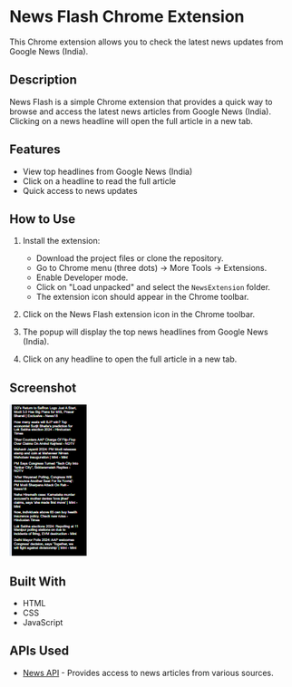 # News Flash Chrome Extension

This Chrome extension allows you to check the latest news updates from Google News (India).

## Description

News Flash is a simple Chrome extension that provides a quick way to browse and access the latest news articles from Google News (India). Clicking on a news headline will open the full article in a new tab.

## Features

- View top headlines from Google News (India)
- Click on a headline to read the full article
- Quick access to news updates

## How to Use

1. Install the extension:
   - Download the project files or clone the repository.
   - Go to Chrome menu (three dots) -> More Tools -> Extensions.
   - Enable Developer mode.
   - Click on "Load unpacked" and select the `NewsExtension` folder.
   - The extension icon should appear in the Chrome toolbar.

2. Click on the News Flash extension icon in the Chrome toolbar.

3. The popup will display the top news headlines from Google News (India).

4. Click on any headline to open the full article in a new tab.

## Screenshot

![Popup](https://github.com/MehekFatima/NewsFlash/blob/main/Screenshot%202024-04-22%20141357.png?raw=true)

## Built With

- HTML
- CSS
- JavaScript

## APIs Used

- [News API](https://newsapi.org/) - Provides access to news articles from various sources.

